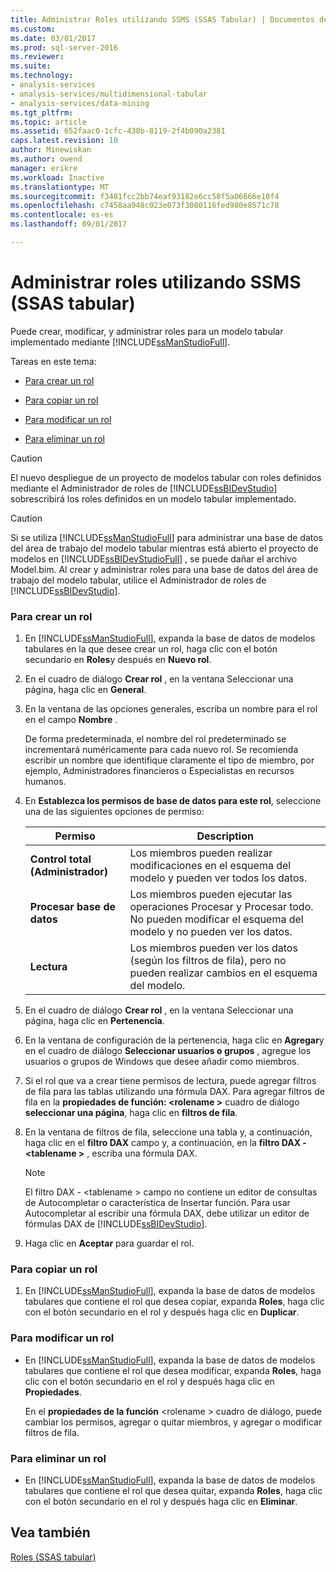 ```yaml
---
title: Administrar Roles utilizando SSMS (SSAS Tabular) | Documentos de Microsoft
ms.custom: 
ms.date: 03/01/2017
ms.prod: sql-server-2016
ms.reviewer: 
ms.suite: 
ms.technology:
- analysis-services
- analysis-services/multidimensional-tabular
- analysis-services/data-mining
ms.tgt_pltfrm: 
ms.topic: article
ms.assetid: 652faac0-1cfc-438b-8119-2f4b090a2381
caps.latest.revision: 10
author: Minewiskan
ms.author: owend
manager: erikre
ms.workload: Inactive
ms.translationtype: MT
ms.sourcegitcommit: f3481fcc2bb74eaf93182e6cc58f5a06666e10f4
ms.openlocfilehash: c7458aa948c023e073f3080116fed980e8571c78
ms.contentlocale: es-es
ms.lasthandoff: 09/01/2017

---
```

# <a name="manage-roles-by-using-ssms-ssas-tabular"></a>Administrar roles utilizando SSMS (SSAS tabular)
  Puede crear, modificar, y administrar roles para un modelo tabular implementado mediante [!INCLUDE[ssManStudioFull](../../includes/ssmanstudiofull-md.md)].  
  
 Tareas en este tema:  
  
-   [Para crear un rol](#bkmk_new_role)  
  
-   [Para copiar un rol](#bkmk_copy_role)  
  
-   [Para modificar un rol](#bkmk_edit_role)  
  
-   [Para eliminar un rol](#bkmk_deletet_role)  
  
> [!CAUTION]  
>  El nuevo despliegue de un proyecto de modelos tabular con roles definidos mediante el Administrador de roles de [!INCLUDE[ssBIDevStudio](../../includes/ssbidevstudio-md.md)] sobrescribirá los roles definidos en un modelo tabular implementado.  
  
> [!CAUTION]  
>  Si se utiliza [!INCLUDE[ssManStudioFull](../../includes/ssmanstudiofull-md.md)] para administrar una base de datos del área de trabajo del modelo tabular mientras está abierto el proyecto de modelos en [!INCLUDE[ssBIDevStudioFull](../../includes/ssbidevstudiofull-md.md)] , se puede dañar el archivo Model.bim. Al crear y administrar roles para una base de datos del área de trabajo del modelo tabular, utilice el Administrador de roles de [!INCLUDE[ssBIDevStudio](../../includes/ssbidevstudio-md.md)].  
  
###  <a name="bkmk_new_role"></a> Para crear un rol  
  
1.  En [!INCLUDE[ssManStudioFull](../../includes/ssmanstudiofull-md.md)], expanda la base de datos de modelos tabulares en la que desee crear un rol, haga clic con el botón secundario en **Roles**y después en **Nuevo rol**.  
  
2.  En el cuadro de diálogo **Crear rol** , en la ventana Seleccionar una página, haga clic en **General**.  
  
3.  En la ventana de las opciones generales, escriba un nombre para el rol en el campo **Nombre** .  
  
     De forma predeterminada, el nombre del rol predeterminado se incrementará numéricamente para cada nuevo rol. Se recomienda escribir un nombre que identifique claramente el tipo de miembro, por ejemplo, Administradores financieros o Especialistas en recursos humanos.  
  
4.  En **Establezca los permisos de base de datos para este rol**, seleccione una de las siguientes opciones de permiso:  
  
    |Permiso|Description|  
    |----------------|-----------------|  
    |**Control total (Administrador)**|Los miembros pueden realizar modificaciones en el esquema del modelo y pueden ver todos los datos.|  
    |**Procesar base de datos**|Los miembros pueden ejecutar las operaciones Procesar y Procesar todo. No pueden modificar el esquema del modelo y no pueden ver los datos.|  
    |**Lectura**|Los miembros pueden ver los datos (según los filtros de fila), pero no pueden realizar cambios en el esquema del modelo.|  
  
5.  En el cuadro de diálogo **Crear rol** , en la ventana Seleccionar una página, haga clic en **Pertenencia**.  
  
6.  En la ventana de configuración de la pertenencia, haga clic en **Agregar**y en el cuadro de diálogo **Seleccionar usuarios o grupos** , agregue los usuarios o grupos de Windows que desee añadir como miembros.  
  
7.  Si el rol que va a crear tiene permisos de lectura, puede agregar filtros de fila para las tablas utilizando una fórmula DAX. Para agregar filtros de fila en la **propiedades de función: \<rolename >** cuadro de diálogo **seleccionar una página**, haga clic en **filtros de fila**.  
  
8.  En la ventana de filtros de fila, seleccione una tabla y, a continuación, haga clic en el **filtro DAX** campo y, a continuación, en la **filtro DAX - \<tablename >** , escriba una fórmula DAX.  
  
    > [!NOTE]  
    >  El filtro DAX - \<tablename > campo no contiene un editor de consultas de Autocompletar o característica de Insertar función. Para usar Autocompletar al escribir una fórmula DAX, debe utilizar un editor de fórmulas DAX de [!INCLUDE[ssBIDevStudio](../../includes/ssbidevstudio-md.md)].  
  
9. Haga clic en **Aceptar** para guardar el rol.  
  
###  <a name="bkmk_copy_role"></a> Para copiar un rol  
  
1.  En [!INCLUDE[ssManStudioFull](../../includes/ssmanstudiofull-md.md)], expanda la base de datos de modelos tabulares que contiene el rol que desea copiar, expanda **Roles**, haga clic con el botón secundario en el rol y después haga clic en **Duplicar**.  
  
###  <a name="bkmk_edit_role"></a> Para modificar un rol  
  
-   En [!INCLUDE[ssManStudioFull](../../includes/ssmanstudiofull-md.md)], expanda la base de datos de modelos tabulares que contiene el rol que desea modificar, expanda **Roles**, haga clic con el botón secundario en el rol y después haga clic en **Propiedades**.  
  
     En el **propiedades de la función** \<rolename > cuadro de diálogo, puede cambiar los permisos, agregar o quitar miembros, y agregar o modificar filtros de fila.  
  
###  <a name="bkmk_deletet_role"></a> Para eliminar un rol  
  
-   En [!INCLUDE[ssManStudioFull](../../includes/ssmanstudiofull-md.md)], expanda la base de datos de modelos tabulares que contiene el rol que desea quitar, expanda **Roles**, haga clic con el botón secundario en el rol y después haga clic en **Eliminar**.  
  
## <a name="see-also"></a>Vea también  
 [Roles &#40;SSAS tabular&#41;](../../analysis-services/tabular-models/roles-ssas-tabular.md)  
  
  

